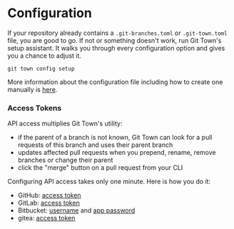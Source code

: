 # Configuration

If your repository already contains a `.git-branches.toml` or `.git-town.toml`
file, you are good to go. If not or something doesn't work, run Git Town's setup
assistant. It walks you through every configuration option and gives you a
chance to adjust it.

```
git town config setup
```

More information about the configuration file including how to create one
manually is [here](configuration-file.md).

### Access Tokens

API access multiplies Git Town's utility:

- if the parent of a branch is not known, Git Town can look for a pull requests
  of this branch and uses their parent branch
- updates affected pull requests when you prepend, rename, remove branches or
  change their parent
- click the "merge" button on a pull request from your CLI

Configuring API access takes only one minute. Here is how you do it:

- GitHub: [access token](preferences/github-token.md)
- GitLab: [access token](preferences/gitlab-token.md)
- Bitbucket: [username](preferences/bitbucket-username.md) and
  [app password](preferences/bitbucket-app-password.md)
- gitea: [access token](preferences/gitea-token.md)
